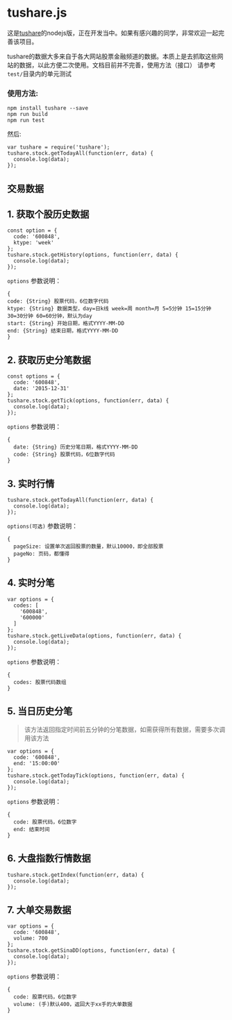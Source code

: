 # tushare.js

这是[tushare](http://tushare.org/)的nodejs版，正在开发当中。如果有感兴趣的同学，非常欢迎一起完善该项目。

tushare的数据大多来自于各大网站股票金融频道的数据。本质上是去抓取这些网站的数据，以此方便二次使用。文档目前并不完善，使用方法（接口）
请参考`test/`目录内的单元测试

### 使用方法:
```
npm install tushare --save
npm run build
npm run test
```

然后:
```
var tushare = require('tushare');
tushare.stock.getTodayAll(function(err, data) {
  console.log(data);
});

```

## 交易数据

## 1. 获取个股历史数据
```
const option = {
  code: '600848',
  ktype: 'week'
};
tushare.stock.getHistory(options, function(err, data) {
  console.log(data);
});

```

`options` 参数说明：
```
{
code: {String} 股票代码，6位数字代码
ktype: {String} 数据类型，day=日k线 week=周 month=月 5=5分钟 15=15分钟 30=30分钟 60=60分钟，默认为day
start: {String} 开始日期，格式YYYY-MM-DD
end: {String} 结束日期，格式YYYY-MM-DD
}
```

## 2. 获取历史分笔数据
```
const options = {
  code: '600848',
  date: '2015-12-31'
};
tushare.stock.getTick(options, function(err, data) {
  console.log(data);
});
```

`options` 参数说明：
```
{
  date: {String} 历史分笔日期，格式YYYY-MM-DD
  code: {String} 股票代码，6位数字代码
}
```

## 3. 实时行情
```
tushare.stock.getTodayAll(function(err, data) {
  console.log(data);
});
```

`options(可选)` 参数说明：
```
{
  pageSize: 设置单次返回股票的数量，默认10000，即全部股票
  pageNo: 页码，都懂得
}
```

## 4. 实时分笔
```
var options = {
  codes: [
    '600848',
    '600000'
  ]
};
tushare.stock.getLiveData(options, function(err, data) {
  console.log(data);
});
```

`options` 参数说明：
```
{
  codes: 股票代码数组
}
```

## 5. 当日历史分笔
>该方法返回指定时间前五分钟的分笔数据，如需获得所有数据，需要多次调用该方法

```
var options = {
  code: '600848',
  end: '15:00:00'
};
tushare.stock.getTodayTick(options, function(err, data) {
  console.log(data);
});
```

`options` 参数说明：
```
{
  code: 股票代码，6位数字
  end: 结束时间
}
```

## 6. 大盘指数行情数据
```
tushare.stock.getIndex(function(err, data) {
  console.log(data);
});
```

## 7. 大单交易数据
```
var options = {
  code: '600848',
  volume: 700
};
tushare.stock.getSinaDD(options, function(err, data) {
  console.log(data);
});
```

`options` 参数说明：
```
{
  code: 股票代码，6位数字
  volume: (手)默认400，返回大于xx手的大单数据
}
```
